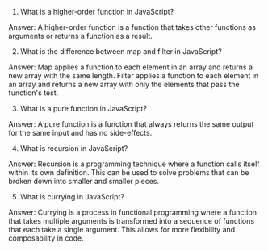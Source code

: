 1. What is a higher-order function in JavaScript? 

Answer: A higher-order function is a function that takes other functions as arguments or returns a function as a result. 

2. What is the difference between map and filter in JavaScript? 

Answer: Map applies a function to each element in an array and returns a new array with the same length. Filter applies a function to each element in an array and returns a new array with only the elements that pass the function's test. 

3. What is a pure function in JavaScript? 

Answer: A pure function is a function that always returns the same output for the same input and has no side-effects. 

4. What is recursion in JavaScript? 

Answer: Recursion is a programming technique where a function calls itself within its own definition. This can be used to solve problems that can be broken down into smaller and smaller pieces. 

5. What is currying in JavaScript? 

Answer: Currying is a process in functional programming where a function that takes multiple arguments is transformed into a sequence of functions that each take a single argument. This allows for more flexibility and composability in code.
